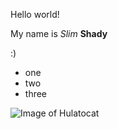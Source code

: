 Hello world!

My name is *Slim* **Shady**

:)


- one
- two
- three

![Image of Hulatocat](https://octodex.github.com/images/hula_loop_octodex03.gif)
